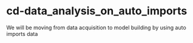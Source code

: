 # cd-data_analysis_on_auto_imports
We will be moving from data acquisition to model building by using auto imports data
